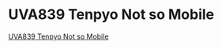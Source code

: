 # UVA839 Tenpyo Not so Mobile
[UVA839 Tenpyo Not so Mobile](https://aiwithcloud.com/2022/09/16/uva839_tenpyo_not_so_mobile/)